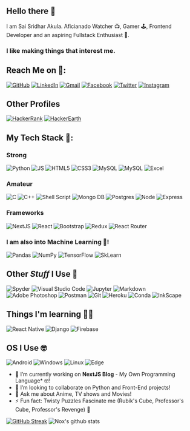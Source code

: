 <!--
**SaiSridhar783/SaiSridhar783** is a ✨ _special_ ✨ repository because its `README.md` (this file) appears on your GitHub profile.

Here are some ideas to get you started:

- 🔭 I’m currently working on ...
- 🌱 I’m currently learning ...
- 👯 I’m looking to collaborate on ...
- 🤔 I’m looking for help with ...
- 💬 Ask me about ...
- 📫 How to reach me: ...
- 😄 Pronouns: ...
- ⚡ Fun fact: ...
-->
## Hello there 👋

I am Sai Sridhar Akula. Aficianado Watcher 📺, Gamer 🕹, Frontend Developer and an aspiring Fullstack Enthusiast 🤖.

### I like making things that interest me.

## Reach Me on 📮:
[<img alt="GitHub" src="https://img.shields.io/badge/github-%23121011.svg?style=for-the-badge&logo=github&logoColor=white" target="_blank"/>](https://github.com/SaiSridhar783) [<img alt="LinkedIn" src="https://img.shields.io/badge/linkedin-%230077B5.svg?style=for-the-badge&logo=linkedin&logoColor=white" target="_blank"/>](https://www.linkedin.com/in/akula-sai-sridhar/) [<img alt="Gmail" src="https://img.shields.io/badge/Gmail-D14836?style=for-the-badge&logo=gmail&logoColor=white" target="_blank" />](mailto:sridhar.akula001@gmail.com) [<img alt="Facebook" src="https://img.shields.io/badge/Facebook-1877F2?style=for-the-badge&logo=facebook&logoColor=white" target="_blank" />](https://www.facebook.com/ShadowKiller783/) [<img alt="Twitter" src="https://img.shields.io/badge/Twitter-1DA1F2?style=for-the-badge&logo=twitter&logoColor=white" target="_blank" />](https://twitter.com/ShadowKiller783) [<img alt="Instagram" src="https://img.shields.io/badge/Instagram-E4405F?style=for-the-badge&logo=instagram&logoColor=white" target="_blank" />](https://www.instagram.com/redhot_deadshot/)

## Other Profiles
[<img alt="HackerRank" src="https://img.shields.io/badge/-Hackerrank-2EC866?style=for-the-badge&logo=HackerRank&logoColor=white"/>](https://www.hackerrank.com/SaiSridhar783) [<img alt="HackerEarth" src="https://img.shields.io/badge/HackerEarth-%232C3454.svg?&style=for-the-badge&logo=HackerEarth&logoColor=Blue"/>](https://www.hackerearth.com/@sridhar.akula001)

## My Tech Stack 🔭:

### Strong
<img alt="Python" src="https://img.shields.io/badge/Python-FFD43B?style=for-the-badge&logo=python&logoColor=darkgreen"/> <img alt="JS" src="https://img.shields.io/badge/JavaScript-F7DF1E?style=for-the-badge&logo=javascript&logoColor=black"/> <img alt="HTML5" src="https://img.shields.io/badge/html5-%23E34F26.svg?style=for-the-badge&logo=html5&logoColor=white"/> <img alt="CSS3" src="https://img.shields.io/badge/css3-%231572B6.svg?style=for-the-badge&logo=css3&logoColor=white"/> <img alt="MySQL" src="https://img.shields.io/badge/MySQL-00000F?style=for-the-badge&logo=mysql&logoColor=white"/> <img alt="MySQL" src="https://img.shields.io/badge/SQLite-07405E?style=for-the-badge&logo=sqlite&logoColor=white"/> <img alt="Excel" src="https://img.shields.io/badge/Microsoft_Excel-217346?style=for-the-badge&logo=microsoft-excel&logoColor=white" />

### Amateur
<img alt="C" src="https://img.shields.io/badge/c-%2300599C.svg?style=for-the-badge&logo=c&logoColor=white"/> <img alt="C++" src="https://img.shields.io/badge/c++%20-%2300599C.svg?&style=for-the-badge&logo=c%2B%2B&ogoColor=white"> <img alt="Shell Script" src="https://img.shields.io/badge/shell_script-%23121011.svg?style=for-the-badge&logo=gnu-bash&logoColor=white"/> <img alt="Mongo DB" src="https://img.shields.io/badge/MongoDB-4EA94B?style=for-the-badge&logo=mongodb&logoColor=white"/> <img alt="Postgres" src="https://img.shields.io/badge/PostgreSQL-316192?style=for-the-badge&logo=postgresql&logoColor=white"/> <img alt="Node" src="https://img.shields.io/badge/Node.js-43853D?style=for-the-badge&logo=node-dot-js&logoColor=white"/> <img alt="Express" src="https://img.shields.io/badge/Express.js-000000?style=for-the-badge&logo=express&logoColor=white"/>

### Frameworks
<img alt="NextJS" src="https://img.shields.io/badge/next.js-000000?style=for-the-badge&logo=next-dot-js&logoColor=white"/> <img alt="React" src="https://img.shields.io/badge/react-%2320232a.svg?style=for-the-badge&logo=react&logoColor=%2361DAFB"/> <img alt="Bootstrap" src="https://img.shields.io/badge/Bootstrap-563D7C?style=for-the-badge&logo=bootstrap&logoColor=white"/> <img alt="Redux" src="https://img.shields.io/badge/Redux-593D88?style=for-the-badge&logo=redux&logoColor=white"/> <img alt="React Router" src="https://img.shields.io/badge/React_Router-CA4245?style=for-the-badge&logo=react-router&logoColor=white"/> 

### I am also into Machine Learning 🤖!
<img alt="Pandas" src="https://img.shields.io/badge/pandas-%23150458.svg?style=for-the-badge&logo=pandas&logoColor=white" /> <img alt="NumPy" src="https://img.shields.io/badge/numpy-%23013243.svg?style=for-the-badge&logo=numpy&logoColor=white" /> <img alt="TensorFlow" src="https://img.shields.io/badge/TensorFlow-%23FF6F00.svg?style=for-the-badge&logo=TensorFlow&logoColor=white" /> <img alt="SkLearn" src="https://img.shields.io/badge/scikit_learn-F7931E?style=for-the-badge&logo=scikit-learn&logoColor=white" />

## Other ***Stuff*** I Use 🧐
<img alt="Spyder" src="https://img.shields.io/badge/Spyder-lightgray?style=for-the-badge&logo=spyder%20ide&logoColor=maroon" /> <img alt="Visual Studio Code" src="https://img.shields.io/badge/VisualStudioCode-0078d7.svg?style=for-the-badge&logo=visual-studio-code&logoColor=white"/> <img alt="Jupyter" src="https://img.shields.io/badge/Jupyter-%23F37626.svg?style=for-the-badge&logo=Jupyter&logoColor=white" /> <img alt="Markdown" src="https://img.shields.io/badge/markdown-%23000000.svg?style=for-the-badge&logo=markdown&logoColor=white"/> <img alt="Adobe Photoshop" src="https://img.shields.io/badge/adobephotoshop-%2331A8FF.svg?style=for-the-badge&logo=adobephotoshop&logoColor=white"/> <img alt="Postman" src="https://img.shields.io/badge/Postman-FF6C37?style=for-the-badge&logo=Postman&logoColor=white" /> <img alt="Git" src="https://img.shields.io/badge/Git-F05032?style=for-the-badge&logo=git&logoColor=white" /> <img alt="Heroku" src="https://img.shields.io/badge/Heroku-430098?style=for-the-badge&logo=heroku&logoColor=white" /> <img alt="Conda" src="https://img.shields.io/badge/conda-342B029.svg?&style=for-the-badge&logo=anaconda&logoColor=white" />
<img alt="InkScape" src="https://img.shields.io/badge/Inkscape-000000?style=for-the-badge&logo=Inkscape&logoColor=white" />

## Things I'm learning 👨‍🎓
<img alt="React Native" src="https://img.shields.io/badge/React_Native-20232A?style=for-the-badge&logo=react&logoColor=61DAFB"/> <img alt="Django" src="https://img.shields.io/badge/Django-092E20?style=for-the-badge&logo=django&logoColor=green"/> <img alt="Firebase" src="https://img.shields.io/badge/firebase-ffca28?style=for-the-badge&logo=firebase&logoColor=black" /> 

## OS I Use 🤓
<img alt="Android" src="https://img.shields.io/badge/Android-3DDC84?style=for-the-badge&logo=android&logoColor=white" /> <img alt="Windows" src="https://img.shields.io/badge/Windows-0078D6?style=for-the-badge&logo=windows&logoColor=white" /> <img alt="Linux" src="https://img.shields.io/badge/Linux-FCC624?style=for-the-badge&logo=linux&logoColor=black" /> <img alt="Edge" src="https://img.shields.io/badge/Microsoft_Edge-0078D7?style=for-the-badge&logo=Microsoft-edge&logoColor=white" /> 

- 🔭 I’m currently working on **NextJS Blog** - My Own Programming Language* 🤓!
- 👯 I’m looking to collaborate on Python and Front-End projects!
- 💬 Ask me about Anime, TV shows and Movies!
- ⚡ Fun fact: Twisty Puzzles Fascinate me (Rubik's Cube, Professor's Cube, Professor's Revenge) 🕋

[![GitHub Streak](http://github-readme-streak-stats.herokuapp.com?user=SaiSridhar783&theme=dark&fire=DD2727&currStreakNum=DD2727&stroke=2C56DD&sideNums=8BDD10&dates=918F6E)](https://git.io/streak-stats)
![Nox's github stats](https://github-readme-stats.vercel.app/api?username=saisridhar783&show_icons=true&hide_border=true&theme=tokyonight)

